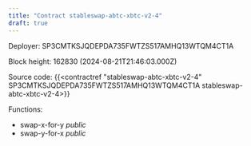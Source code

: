 ```yaml
---
title: "Contract stableswap-abtc-xbtc-v2-4"
draft: true
---
```

Deployer: SP3CMTKSJQDEPDA735FWTZS517AMHQ13WTQM4CT1A


 



Block height: 162830 (2024-08-21T21:46:03.000Z)

Source code: {{<contractref "stableswap-abtc-xbtc-v2-4" SP3CMTKSJQDEPDA735FWTZS517AMHQ13WTQM4CT1A stableswap-abtc-xbtc-v2-4>}}

Functions:

* swap-x-for-y _public_
* swap-y-for-x _public_
